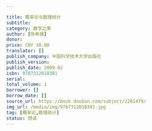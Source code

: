 ```yaml
---

title: 概率论与数理统计
subtitle: 
category: 数学之美 
author: [陈希孺]
donor: 
price: CNY 38.00
translator: []
publish_company: 中国科学技术大学出版社
publish_version: 
publish_date: 2009-02
isbn: 9787312018381
serial: 
total_volume: 1
borrower: []
borrow_date: []
source_url: https://book.douban.com/subject/2201479/
img_url: /media/img/9787312018381.jpg
tag: [概率论,数理统计]
status: 想读
---
```

